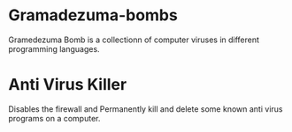 # Gramadezuma-bombs
Gramedezuma Bomb is a collectionn of computer viruses in different programming languages.

# Anti Virus Killer
Disables the firewall and Permanently kill and delete some known anti virus programs on a computer.

